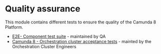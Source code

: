 # Quality assurance

This module contains different tests to ensure the quality of the Camunda 8 Platform.

* [E2E- Component test suite](/qa/c8-orchestration-cluster-e2e-test-suite/README.md) - maintained by QA
* [Camunda 8 - Orchestration cluster acceptance tests](/qa/acceptance-tests/README.md) - mainted by the Orchestration Cluster Engineers

